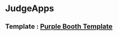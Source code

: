 # JudgeApps
## Template : [Purple Booth Template](https://gist.github.com/PurpleBooth/109311bb0361f32d87a2)

